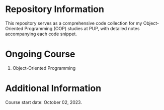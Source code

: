 # Repository Information
This repository serves as a comprehensive code collection for my Object-Oriented Programming (OOP) studies at PUP, with detailed notes accompanying each code snippet.
# Ongoing Course
1. Object-Oriented Programming
# Additional Information
Course start date: October 02, 2023.
